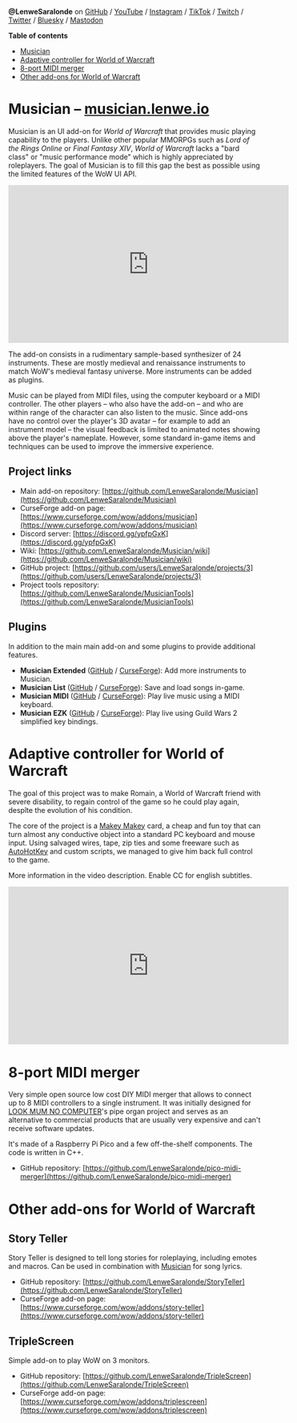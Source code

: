 
**@LenweSaralonde** on [GitHub](https://github.com/LenweSaralonde) / [YouTube](https://youtube.com/LenweSaralonde) / [Instagram](https://instagram.com/LenweSaralonde) / [TikTok](https://tiktok.com/@lenwesaralonde) / [Twitch](https://twitch.tv/LenweSaralonde) / [Twitter](https://twitter.com/LenweSaralonde) / [Bluesky](https://bsky.app/profile/lenwe.io) / <a rel="me" href="https://mastouille.fr/@LenweSaralonde">Mastodon</a>

**Table of contents**
* [Musician](#musician--musicianlenweio)
* [Adaptive controller for World of Warcraft](#adaptive-controller-for-world-of-warcraft)
* [8-port MIDI merger](#8-port-midi-merger)
* [Other add-ons for World of Warcraft](#other-add-ons-for-world-of-warcraft)

# Musician – [musician.lenwe.io](https://musician.lenwe.io)

Musician is an UI add-on for *World of Warcraft* that provides music playing capability to the players. Unlike other popular MMORPGs such as *Lord of the Rings Online* or *Final Fantasy XIV*, *World of Warcraft* lacks a "bard class" or "music performance mode" which is highly appreciated by roleplayers. The goal of Musician is to fill this gap the best as possible using the limited features of the WoW UI API.

<div class="youtube"><iframe width="560" height="315" src="https://www.youtube.com/embed/HBCT-JKsoro" title="Musician video demo" frameborder="0" allow="accelerometer; autoplay; clipboard-write; encrypted-media; gyroscope; picture-in-picture" allowfullscreen></iframe></div>

The add-on consists in a rudimentary sample-based synthesizer of 24 instruments. These are mostly medieval and renaissance instruments to match WoW's medieval fantasy universe. More instruments can be added as plugins.

Music can be played from MIDI files, using the computer keyboard or a MIDI controller. The other players – who also have the add-on – and who are within range of the character can also listen to the music. Since add-ons have no control over the player's 3D avatar – for example to add an instrument model – the visual feedback is limited to animated notes showing above the player's nameplate. However, some standard in-game items and techniques can be used to improve the immersive experience.

## Project links
* Main add-on repository: [https://github.com/LenweSaralonde/Musician](https://github.com/LenweSaralonde/Musician)
* CurseForge add-on page: [https://www.curseforge.com/wow/addons/musician](https://www.curseforge.com/wow/addons/musician)
* Discord server: [https://discord.gg/ypfpGxK](https://discord.gg/ypfpGxK)
* Wiki: [https://github.com/LenweSaralonde/Musician/wiki](https://github.com/LenweSaralonde/Musician/wiki)
* GitHub project: [https://github.com/users/LenweSaralonde/projects/3](https://github.com/users/LenweSaralonde/projects/3)
* Project tools repository: [https://github.com/LenweSaralonde/MusicianTools](https://github.com/LenweSaralonde/MusicianTools)

## Plugins
In addition to the main main add-on and some plugins to provide additional features.
* **Musician Extended** ([GitHub](https://github.com/LenweSaralonde/MusicianExtended) / [CurseForge](https://www.curseforge.com/wow/addons/musicianextended)): Add more instruments to Musician.
* **Musician List** ([GitHub](https://github.com/LenweSaralonde/MusicianList) / [CurseForge](https://www.curseforge.com/wow/addons/musicianlist)): Save and load songs in-game.
* **Musician MIDI** ([GitHub](https://github.com/LenweSaralonde/MusicianMIDI) / [CurseForge](https://www.curseforge.com/wow/addons/musicianmidi)): Play live music using a MIDI keyboard.
* **Musician EZK** ([GitHub](https://github.com/LenweSaralonde/MusicianEZK) / [CurseForge](https://www.curseforge.com/wow/addons/musicianezk)): Play live using Guild Wars 2 simplified key bindings.

# Adaptive controller for World of Warcraft

The goal of this project was to make Romain, a World of Warcraft friend with severe disability, to regain control of the game so he could play again, despîte the evolution of his condition.

The core of the project is a [Makey Makey](https://makeymakey.com/) card, a cheap and fun toy that can turn almost any conductive object into a standard PC keyboard and mouse input. Using salvaged wires, tape, zip ties and some freeware such as [AutoHotKey](https://www.autohotkey.com/) and custom scripts, we managed to give him back full control to the game.

More information in the video description. Enable CC for english subtitles.

<div class="youtube"><iframe width="560" height="315" src="https://www.youtube.com/embed/KrIIDFBODwA" title="Adaptive controller for World of Warcraft video" frameborder="0" allow="accelerometer; autoplay; clipboard-write; encrypted-media; gyroscope; picture-in-picture" allowfullscreen></iframe></div>

# 8-port MIDI merger

Very simple open source low cost DIY MIDI merger that allows to connect up to 8 MIDI controllers to a single instrument. It was initially designed for [LOOK MUM NO COMPUTER](https://www.youtube.com/LOOKMUMNOCOMPUTER)'s pipe organ project and serves as an alternative to commercial products that are usually very expensive and can't receive software updates.

It's made of a Raspberry Pi Pico and a few off-the-shelf components. The code is written in C++.

* GitHub repository: [https://github.com/LenweSaralonde/pico-midi-merger](https://github.com/LenweSaralonde/pico-midi-merger)

# Other add-ons for World of Warcraft

## Story Teller

Story Teller is designed to tell long stories for roleplaying, including emotes and macros. Can be used in combination with [Musician](#musician--musicianlenweio) for song lyrics.

* GitHub repository: [https://github.com/LenweSaralonde/StoryTeller](https://github.com/LenweSaralonde/StoryTeller)
* CurseForge add-on page: [https://www.curseforge.com/wow/addons/story-teller](https://www.curseforge.com/wow/addons/story-teller)

## TripleScreen

Simple add-on to play WoW on 3 monitors.

* GitHub repository: [https://github.com/LenweSaralonde/TripleScreen](https://github.com/LenweSaralonde/TripleScreen)
* CurseForge add-on page: [https://www.curseforge.com/wow/addons/triplescreen](https://www.curseforge.com/wow/addons/triplescreen)
